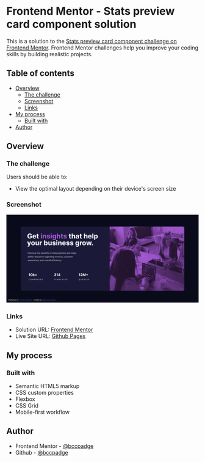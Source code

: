 # Frontend Mentor - Stats preview card component solution

This is a solution to the [Stats preview card component challenge on Frontend Mentor](https://www.frontendmentor.io/challenges/stats-preview-card-component-8JqbgoU62). Frontend Mentor challenges help you improve your coding skills by building realistic projects.

## Table of contents

- [Overview](#overview)
  - [The challenge](#the-challenge)
  - [Screenshot](#screenshot)
  - [Links](#links)
- [My process](#my-process)
  - [Built with](#built-with)
- [Author](#author)

## Overview

### The challenge

Users should be able to:

- View the optimal layout depending on their device's screen size

### Screenshot

![stats preview card component](./desktop-stats-preview-card.png)

### Links

- Solution URL: [Frontend Mentor]()
- Live Site URL: [Github Pages]()

## My process

### Built with

- Semantic HTML5 markup
- CSS custom properties
- Flexbox
- CSS Grid
- Mobile-first workflow

## Author

- Frontend Mentor - [@bccpadge](https://www.frontendmentor.io/profile/bccpadge)
- Github - [@bccpadge](https://github.com/bccpadge)
